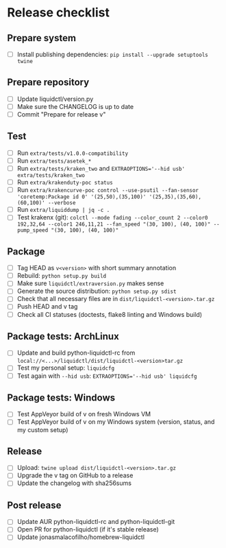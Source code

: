 # Release checklist

## Prepare system

 - [ ] Install publishing dependencies: `pip install --upgrade setuptools twine`

## Prepare repository

 - [ ] Update liquidctl/version.py
 - [ ] Make sure the CHANGELOG is up to date
 - [ ] Commit "Prepare for release v<version>"

## Test

 - [ ] Run `extra/tests/v1.0.0-compatibility`
 - [ ] Run `extra/tests/asetek_*`
 - [ ] Run `extra/tests/kraken_two` and `EXTRAOPTIONS='--hid usb' extra/tests/kraken_two`
 - [ ] Run `extra/krakenduty-poc status`
 - [ ] Run `extra/krakencurve-poc control --use-psutil --fan-sensor 'coretemp:Package id 0' '(25,50),(35,100)' '(25,35),(35,60),(60,100)' --verbose`
 - [ ] Run `extra/liquiddump | jq -c .`
 - [ ] Test krakenx (git): `colctl --mode fading --color_count 2 --color0 192,32,64 --color1 246,11,21 --fan_speed "(30, 100), (40, 100)" --pump_speed "(30, 100), (40, 100)"`

## Package

 - [ ] Tag HEAD as `v<version>` with short summary annotation
 - [ ] Rebuild: `python setup.py build`
 - [ ] Make sure `liquidctl/extraversion.py` makes sense
 - [ ] Generate the source distribution: `python setup.py sdist`
 - [ ] Check that all necessary files are in `dist/liquidctl-<version>.tar.gz`
 - [ ] Push HEAD and v<version> tag
 - [ ] Check all CI statuses (doctests, flake8 linting and Windows build)

## Package tests: ArchLinux

 - [ ] Update and build python-liquidctl-rc from `local://<...>/liquidctl/dist/liquidctl-<version>tar.gz`
 - [ ] Test my personal setup: `liquidcfg`
 - [ ] Test again with `--hid usb`: `EXTRAOPTIONS='--hid usb' liquidcfg`

## Package tests: Windows

 - [ ] Test AppVeyor build of v<version> on fresh Windows VM
 - [ ] Test AppVeyor build of v<version> on my Windows system (version, status, and my custom setup)

## Release

 - [ ] Upload: `twine upload dist/liquidctl-<version>.tar.gz`
 - [ ] Upgrade the v<version> tag on GitHub to a release
 - [ ] Update the changelog with sha256sums

## Post release

 - [ ] Update AUR python-liquidctl-rc and python-liquidctl-git
 - [ ] Open PR for python-liquidctl (if it's stable release)
 - [ ] Update jonasmalacofilho/homebrew-liquidctl
